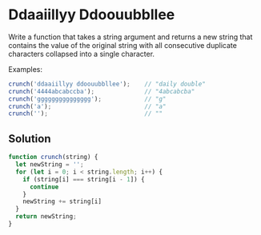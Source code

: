 # Ddaaiillyy Ddoouubbllee
Write a function that takes a string argument and returns a new string that contains the value of the original string with all consecutive duplicate characters collapsed into a single character.

Examples:
```js
crunch('ddaaiillyy ddoouubbllee');    // "daily double"
crunch('4444abcabccba');              // "4abcabcba"
crunch('ggggggggggggggg');            // "g"
crunch('a');                          // "a"
crunch('');                           // ""
```

## Solution
```js
function crunch(string) {
  let newString = '';
  for (let i = 0; i < string.length; i++) {
    if (string[i] === string[i - 1]) {
      continue
    }
    newString += string[i]
  }
  return newString;
}
```